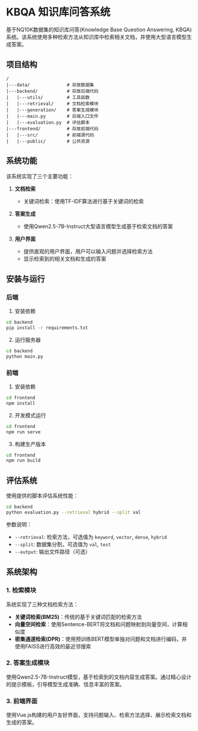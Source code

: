 # KBQA 知识库问答系统

基于NQ10K数据集的知识库问答(Knowledge Base Question Answering, KBQA)系统。该系统使用多种检索方法从知识库中检索相关文档，并使用大型语言模型生成答案。

## 项目结构

```
/
|---data/              # 存放数据集
|---backend/           # 存放后端代码
|   |---utils/         # 工具函数
|   |---retrieval/     # 文档检索模块
|   |---generation/    # 答案生成模块
|   |---main.py        # 后端入口文件
|   |---evaluation.py  # 评估脚本
|---frontend/          # 存放前端代码
|   |---src/           # 前端源代码
|   |---public/        # 公共资源
```

## 系统功能

该系统实现了三个主要功能：

1. **文档检索**
   - 关键词检索：使用TF-IDF算法进行基于关键词的检索


2. **答案生成**
   - 使用Qwen2.5-7B-Instruct大型语言模型生成基于检索文档的答案

3. **用户界面**
   - 提供直观的用户界面，用户可以输入问题并选择检索方法
   - 显示检索到的相关文档和生成的答案

## 安装与运行

### 后端

1. 安装依赖

```bash
cd backend
pip install -r requirements.txt
```

2. 运行服务器

```bash
cd backend
python main.py
```

### 前端

1. 安装依赖

```bash
cd frontend
npm install
```

2. 开发模式运行

```bash
cd frontend
npm run serve
```

3. 构建生产版本

```bash
cd frontend
npm run build
```

## 评估系统

使用提供的脚本评估系统性能：

```bash
cd backend
python evaluation.py --retrieval hybrid --split val
```

参数说明：
- `--retrieval`: 检索方法，可选值为 `keyword`, `vector`, `dense`, `hybrid`
- `--split`: 数据集分割，可选值为 `val`, `test`
- `--output`: 输出文件路径（可选）

## 系统架构

### 1. 检索模块

系统实现了三种文档检索方法：

- **关键词检索(BM25)**：传统的基于关键词匹配的检索方法
- **向量空间检索**：使用Sentence-BERT将文档和问题映射到向量空间，计算相似度
- **密集通道检索(DPR)**：使用预训练BERT模型单独对问题和文档进行编码，并使用FAISS进行高效的最近邻搜索

### 2. 答案生成模块

使用Qwen2.5-7B-Instruct模型，基于检索到的文档内容生成答案。通过精心设计的提示模板，引导模型生成准确、信息丰富的答案。

### 3. 前端界面

使用Vue.js构建的用户友好界面，支持问题输入、检索方法选择、展示检索文档和生成的答案。